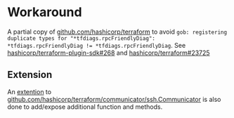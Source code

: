# Workaround

A partial copy of [github.com/hashicorp/terraform](https://github.com/hashicorp/terraform) to avoid `gob: registering duplicate types for "*tfdiags.rpcFriendlyDiag": *tfdiags.rpcFriendlyDiag != *tfdiags.rpcFriendlyDiag`. See [hashicorp/terraform-plugin-sdk#268](https://github.com/hashicorp/terraform-plugin-sdk/issues/268) and [hashicorp/terraform#23725](https://github.com/hashicorp/terraform/issues/23725)

## Extension

An [extention]((communicator/ssh/communicator-ext.go)) to [github.com/hashicorp/terraform/communicator/ssh.Communicator](communicator/ssh/communicator.go#L50) is also done to add/expose additional function and methods.
